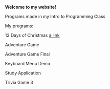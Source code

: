 **Welcome to my website!**




Programs made in my Intro to Programming Class







My programs:

12 Days of Christmas [a link](www.google.com)

Adventure Game

Adventure Game Final

Keyboard Menu Demo

Study Application

Trivia Game 3
